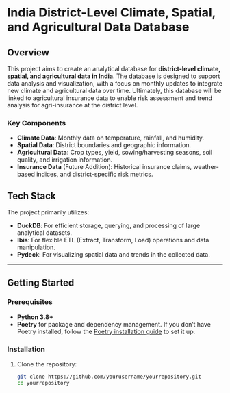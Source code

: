 # India District-Level Climate, Spatial, and Agricultural Data Database

## Overview

This project aims to create an analytical database for **district-level climate, spatial, and agricultural data in India**. The database is designed to support data analysis and visualization, with a focus on monthly updates to integrate new climate and agricultural data over time. Ultimately, this database will be linked to agricultural insurance data to enable risk assessment and trend analysis for agri-insurance at the district level.

### Key Components
- **Climate Data**: Monthly data on temperature, rainfall, and humidity.
- **Spatial Data**: District boundaries and geographic information.
- **Agricultural Data**: Crop types, yield, sowing/harvesting seasons, soil quality, and irrigation information.
- **Insurance Data** (Future Addition): Historical insurance claims, weather-based indices, and district-specific risk metrics.

## Tech Stack

The project primarily utilizes:
- **DuckDB**: For efficient storage, querying, and processing of large analytical datasets.
- **Ibis**: For flexible ETL (Extract, Transform, Load) operations and data manipulation.
- **Pydeck**: For visualizing spatial data and trends in the collected data.

---

## Getting Started

### Prerequisites

- **Python 3.8+**
- **Poetry** for package and dependency management. If you don’t have Poetry installed, follow the [Poetry installation guide](https://python-poetry.org/docs/#installation) to set it up.

### Installation

1. Clone the repository:

   ```bash
   git clone https://github.com/yourusername/yourrepository.git
   cd yourrepository
